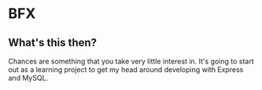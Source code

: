 # BFX

## What's this then?
Chances are something that you take very little interest in. It's going to start out as a learning project to get my head around developing with Express and MySQL.